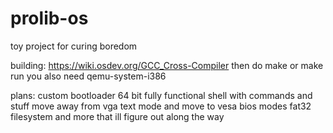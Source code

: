 # prolib-os

toy project for curing boredom

building: https://wiki.osdev.org/GCC_Cross-Compiler
then do make or make run
you also need qemu-system-i386

plans:
custom bootloader
64 bit
fully functional shell with commands and stuff
move away from vga text mode and move to vesa bios modes
fat32 filesystem
and more that ill figure out along the way
